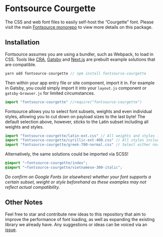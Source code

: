 # Fontsource Courgette

The CSS and web font files to easily self-host the “Courgette” font. Please visit the main [Fontsource monorepo](https://github.com/DecliningLotus/fontsource) to view more details on this package.

## Installation

Fontsource assumes you are using a bundler, such as Webpack, to load in CSS. Tools like [CRA](https://create-react-app.dev/), [Gatsby](https://www.gatsbyjs.org/) and [Next.js](https://nextjs.org/) are prebuilt example solutions that are compatible.

```javascript
yarn add fontsource-courgette // npm install fontsource-courgette
```

Then within your app entry file or site component, import it in. For example in Gatsby, you could simply import it into your `layout.js` component or `gatsby-browser.js` for limited circumstances.

```javascript
import "fontsource-courgette" //require("fontsource-courgette")
```

Fontsource allows you to select font subsets, weights and even individual styles, allowing you to cut down on payload sizes to the last byte! The default selection above, however, sticks to the Latin subset including all weights and styles.

```javascript
import "fontsource-courgette/latin-ext.css" // All weights and styles included.
import "fontsource-courgette/cyrillic-ext-400.css" // All styles included.
import "fontsource-courgette/greek-700-normal.css" // Select either normal or italic.
```

Alternatively, the same solutions could be imported via SCSS!

```scss
@import "~fontsource-courgette/index";
@import "~fontsource-courgette/vietnamese-300-italic";
```

_Do confirm on Google Fonts (or elsewhere) whether your font supports a certain subset, weight or style beforehand as these examples may not reflect actual compatibility._

## Other Notes

Feel free to star and contribute new ideas to this repository that aim to improve the performance of font loading, as well as expanding the existing library we already have. Any suggestions or ideas can be voiced via an [issue](https://github.com/DecliningLotus/fontsource/issues).
